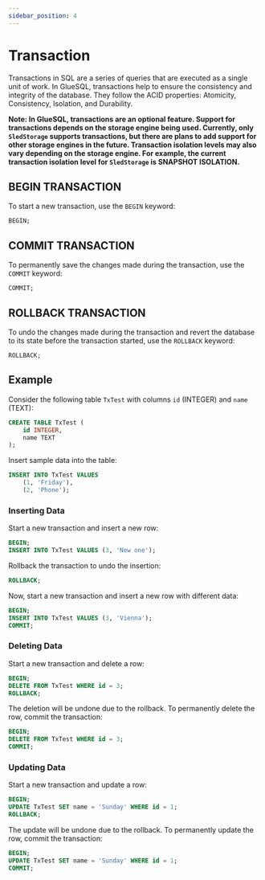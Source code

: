 ```yaml
---
sidebar_position: 4
---
```


# Transaction

Transactions in SQL are a series of queries that are executed as a single unit of work. In GlueSQL, transactions help to ensure the consistency and integrity of the database. They follow the ACID properties: Atomicity, Consistency, Isolation, and Durability.

**Note: In GlueSQL, transactions are an optional feature. Support for transactions depends on the storage engine being used. Currently, only `SledStorage` supports transactions, but there are plans to add support for other storage engines in the future. Transaction isolation levels may also vary depending on the storage engine. For example, the current transaction isolation level for `SledStorage` is SNAPSHOT ISOLATION.**

## BEGIN TRANSACTION

To start a new transaction, use the `BEGIN` keyword:

```
BEGIN;
```

## COMMIT TRANSACTION

To permanently save the changes made during the transaction, use the `COMMIT` keyword:

```
COMMIT;
```

## ROLLBACK TRANSACTION

To undo the changes made during the transaction and revert the database to its state before the transaction started, use the `ROLLBACK` keyword:

```
ROLLBACK;
```

## Example

Consider the following table `TxTest` with columns `id` (INTEGER) and `name` (TEXT):

```sql
CREATE TABLE TxTest (
    id INTEGER,
    name TEXT
);
```

Insert sample data into the table:

```sql
INSERT INTO TxTest VALUES
    (1, 'Friday'),
    (2, 'Phone');
```

### Inserting Data

Start a new transaction and insert a new row:

```sql
BEGIN;
INSERT INTO TxTest VALUES (3, 'New one');
```

Rollback the transaction to undo the insertion:

```sql
ROLLBACK;
```

Now, start a new transaction and insert a new row with different data:

```sql
BEGIN;
INSERT INTO TxTest VALUES (3, 'Vienna');
COMMIT;
```

### Deleting Data

Start a new transaction and delete a row:

```sql
BEGIN;
DELETE FROM TxTest WHERE id = 3;
ROLLBACK;
```

The deletion will be undone due to the rollback. To permanently delete the row, commit the transaction:

```sql
BEGIN;
DELETE FROM TxTest WHERE id = 3;
COMMIT;
```

### Updating Data

Start a new transaction and update a row:

```sql
BEGIN;
UPDATE TxTest SET name = 'Sunday' WHERE id = 1;
ROLLBACK;
```

The update will be undone due to the rollback. To permanently update the row, commit the transaction:

```sql
BEGIN;
UPDATE TxTest SET name = 'Sunday' WHERE id = 1;
COMMIT;
```